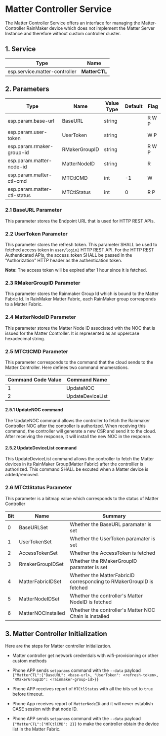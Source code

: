 # Matter Controller Service

The Matter Controller Service offers an interface for managing the Matter-Controller RainMaker device which does not implement the Matter Server Instance and therefore without custom controller cluster.

## 1. Service

| Type                          | Name          |
|-------------------------------|---------------|
| esp.service.matter-controller | **MatterCTL** |

## 2. Parameters

| Type                        | Name          | Value Type | Default | Flag  |
|-----------------------------|---------------|------------|---------|-------|
| esp.param.base-url          | BaseURL       | string     |         | R W P |
| esp.param.user-token        | UserToken     | string     |         | W P   |
| esp.param.rmaker-group-id   | RMakerGroupID | string     |         | R W P |
| esp.param.matter-node-id    | MatterNodeID  | string     |         | R     |
| esp.param.matter-ctl-cmd    | MTCtlCMD      | int        | -1      | W     |
| esp.param.matter-ctl-status | MTCtlStatus   | int        | 0       | R P   |

### 2.1 BaseURL Parameter

This parameter stores the Endpoint URL that is used for HTTP REST APIs.

### 2.2 UserToken Parameter

This parameter stores the refresh token. This parameter SHALL be used to fetched access token in `user/login2` HTTP REST API. For the HTTP REST Authenticated APIs, the access_token SHALL be passed in the "Authorization" HTTP header as the authentication token.

**Note**: The access token will be expired after 1 hour since it is fetched.

### 2.3 RMakerGroupID Parameter

This parameter stores the Rainmaker Group Id which is bound to the Matter Fabric Id. In RainMaker Matter Fabric, each RainMaker group corresponds to a Matter Fabric.

### 2.4 MatterNodeID Parameter

This parameter stores the Matter Node ID associated with the NOC that is issued for the Matter Controller. It is represented as an uppercase hexadecimal string.

### 2.5 MTCtlCMD Parameter

This parameter corresponds to the command that the cloud sends to the Matter Controller. Here defines two command enumerations.

| Command Code Value | Command Name     |
|--------------------|------------------|
| 1                  | UpdateNOC        |
| 2                  | UpdateDeviceList |

#### 2.5.1 UpdateNOC command

The UpdateNOC command allows the controller to fetch the Rainmaker Controller NOC after the controller is authorized. When receiving this command, the controller will generate a new CSR and send it to the cloud. After receiving the response, it will install the new NOC in the response.

#### 2.5.2 UpdateDeviceList command

This UpdateDeviceList command allows the controller to fetch the Matter devices in its RainMaker Group(Matter Fabric) after the controlller is authorized. This command SHALL be excuted when a Matter device is added/removed.

### 2.6 MTCtlStatus Parameter

This parameter is a bitmap value which corresponds to the status of Matter Controller

| Bit | Name               | Summary                                                              |
|-----|--------------------|----------------------------------------------------------------------|
| 0   | BaseURLSet         | Whether the BaseURL paramater is set                                 |
| 1   | UserTokenSet       | Whether the UserToken paramater is set                               |
| 2   | AccessTokenSet     | Whether the AccessToken is fetched                                   |
| 3   | RmakerGroupIDSet   | Whether the RMakerGroupID paramater is set                           |
| 4   | MatterFabricIDSet  | Whether the MatterFabricID corresponding to RMakerGroupID is fetched |
| 5   | MatterNodeIDSet    | Whether the controller's Matter NodeID is fetched                    |
| 6   | MatterNOCInstalled | Whether the controller's Matter NOC Chain is installed               |

## 3. Matter Controller Initialization

Here are the steps for Matter controller initialization.

- Matter controller get network credentials with wifi-provisioning or other custom methods

- Phone APP sends `setparams` command with the `--data` payload `{"MatterCTL":{"BaseURL": <base-url>, "UserToken": <refresh-token>, "RMakerGroupID": <rainmaker-group-id>}}`

- Phone APP receives report of `MTCtlStatus` with all the bits set to `true` before timeout.

- Phone App receives report of `MatterNodeID` and it will never establish CASE session with that node ID.

- Phone APP sends `setparams` command with the `--data` payload `{"MatterCTL":{"MTCtlCMD": 2}}` to make the controller obtain the device list in the Matter Fabric.
